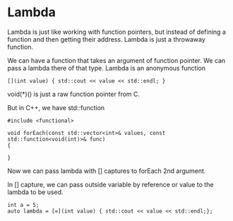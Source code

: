 # Lambda
Lambda is just like working with function pointers, but instead of defining a function and then getting their address.
Lambda is just a throwaway function.

We can have a function that takes an argument of function pointer. We can pass a lambda there of that type.
Lambda is an anonymous function

```
[](int value) { std::cout << value << std::endl; }
```

void(*)() is just a raw function pointer from C.

But in C++, we have std::function

```
#include <functional>

void forEach(const std::vector<int>& values, const std::function<void(int)>& func)
{

}
```

Now we can pass lambda with [] captures to forEach 2nd argument.

In [] capture, we can pass outside variable by reference or value to the lambda to be used.

```
int a = 5;
auto lambda = [=](int value) { std::cout << value << std::endl;};
```
